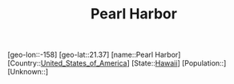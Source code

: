 ﻿---
title: "Pearl Harbor"
location: [21.37,-158]
type: City
tags:
- geo/City


SpocWebEntityId: 33271
isDeleted: false
confidential: public

---
[geo-lon::-158]
[geo-lat::21.37]
[name::Pearl Harbor]
[Country::[United_States_of_America](North-America/United_States_of_America.md)]
[State::[Hawaii](North-America/United_States_of_America/Hawaii.md)]
[Population::]
[Unknown::]

